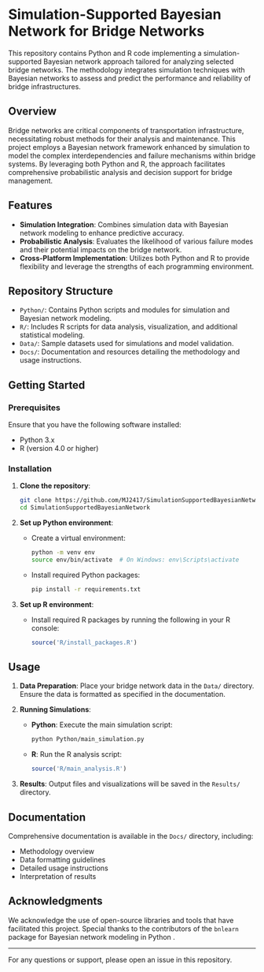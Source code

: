 # Simulation-Supported Bayesian Network for Bridge Networks

This repository contains Python and R code implementing a simulation-supported Bayesian network approach tailored for analyzing selected bridge networks. The methodology integrates simulation techniques with Bayesian networks to assess and predict the performance and reliability of bridge infrastructures.

## Overview

Bridge networks are critical components of transportation infrastructure, necessitating robust methods for their analysis and maintenance. This project employs a Bayesian network framework enhanced by simulation to model the complex interdependencies and failure mechanisms within bridge systems. By leveraging both Python and R, the approach facilitates comprehensive probabilistic analysis and decision support for bridge management.

## Features

- **Simulation Integration**: Combines simulation data with Bayesian network modeling to enhance predictive accuracy.
- **Probabilistic Analysis**: Evaluates the likelihood of various failure modes and their potential impacts on the bridge network.
- **Cross-Platform Implementation**: Utilizes both Python and R to provide flexibility and leverage the strengths of each programming environment.

## Repository Structure

- `Python/`: Contains Python scripts and modules for simulation and Bayesian network modeling.
- `R/`: Includes R scripts for data analysis, visualization, and additional statistical modeling.
- `Data/`: Sample datasets used for simulations and model validation.
- `Docs/`: Documentation and resources detailing the methodology and usage instructions.

## Getting Started

### Prerequisites

Ensure that you have the following software installed:

- Python 3.x
- R (version 4.0 or higher)

### Installation

1. **Clone the repository**:

   ```bash
   git clone https://github.com/MJ2417/SimulationSupportedBayesianNetwork.git
   cd SimulationSupportedBayesianNetwork
   ```

2. **Set up Python environment**:

   - Create a virtual environment:

     ```bash
     python -m venv env
     source env/bin/activate  # On Windows: env\Scripts\activate
     ```

   - Install required Python packages:

     ```bash
     pip install -r requirements.txt
     ```

3. **Set up R environment**:

   - Install required R packages by running the following in your R console:

     ```R
     source('R/install_packages.R')
     ```

## Usage

1. **Data Preparation**: Place your bridge network data in the `Data/` directory. Ensure the data is formatted as specified in the documentation.

2. **Running Simulations**:

   - **Python**: Execute the main simulation script:

     ```bash
     python Python/main_simulation.py
     ```

   - **R**: Run the R analysis script:

     ```R
     source('R/main_analysis.R')
     ```

3. **Results**: Output files and visualizations will be saved in the `Results/` directory.

## Documentation

Comprehensive documentation is available in the `Docs/` directory, including:

- Methodology overview
- Data formatting guidelines
- Detailed usage instructions
- Interpretation of results


## Acknowledgments

We acknowledge the use of open-source libraries and tools that have facilitated this project. Special thanks to the contributors of the `bnlearn` package for Bayesian network modeling in Python .

---

For any questions or support, please open an issue in this repository. 
